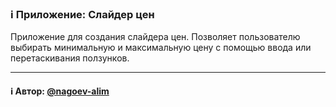 ### ℹ️ Приложение: Слайдер цен

Приложение для создания слайдера цен.
Позволяет пользователю выбирать минимальную и максимальную цену
с помощью ввода или перетаскивания ползунков.

-----
#### ℹ️ Автор: [@nagoev-alim](https://github.com/nagoev-alim)


